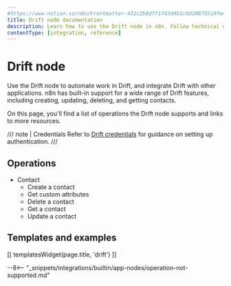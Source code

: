```yaml
---
#https://www.notion.so/n8n/Frontmatter-432c2b8dff1f43d4b1c8d20075510fe4
title: Drift node documentation
description: Learn how to use the Drift node in n8n. Follow technical documentation to integrate Drift node into your workflows.
contentType: [integration, reference]
---
```


# Drift node

Use the Drift node to automate work in Drift, and integrate Drift with other applications. n8n has built-in support for a wide range of Drift features, including creating, updating, deleting, and getting contacts. 

On this page, you'll find a list of operations the Drift node supports and links to more resources.

/// note | Credentials
Refer to [Drift credentials](/integrations/builtin/credentials/drift/) for guidance on setting up authentication. 
///

## Operations

* Contact
    * Create a contact
    * Get custom attributes
    * Delete a contact
    * Get a contact
    * Update a contact

## Templates and examples

<!-- see https://www.notion.so/n8n/Pull-in-templates-for-the-integrations-pages-37c716837b804d30a33b47475f6e3780 -->
[[ templatesWidget(page.title, 'drift') ]]

--8<-- "_snippets/integrations/builtin/app-nodes/operation-not-supported.md"

